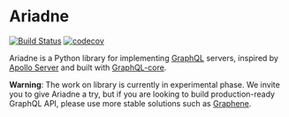 # Ariadne

[![Build Status](https://travis-ci.org/mirumee/ariadne.svg?branch=master)](https://travis-ci.org/mirumee/ariadne)
[![codecov](https://codecov.io/gh/mirumee/ariadne/branch/master/graph/badge.svg)](https://codecov.io/gh/mirumee/ariadne)

Ariadne is a Python library for implementing [GraphQL](http://graphql.github.io/) servers, inspired by [Apollo Server](http://graphql.github.io/) and built with [GraphQL-core](https://github.com/graphql-python/graphql-core).

**Warning**: The work on library is currently in experimental phase. We invite you to give Ariadne a try, but if you are looking to build production-ready GraphQL API, please use more stable solutions such as [Graphene](https://github.com/graphql-python/graphene).